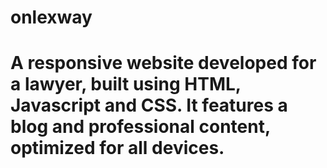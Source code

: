 # onlexway
# A responsive website developed for a lawyer, built using HTML, Javascript and CSS. It features a blog and professional content, optimized for all devices.

